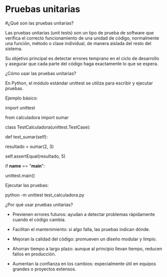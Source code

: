 # Pruebas unitarias

#¿Qué son las pruebas unitarias?

Las pruebas unitarias (unit tests) son un tipo de prueba de software que verifica el correcto funcionamiento de una unidad de código, normalmente una función, método o clase individual, de manera aislada del resto del sistema.

Su objetivo principal es detectar errores temprano en el ciclo de desarrollo y asegurar que cada parte del código haga exactamente lo que se espera.



¿Cómo usar las pruebas unitarias?

En Python, el módulo estándar unittest se utiliza para escribir y ejecutar pruebas.

Ejemplo básico:

import unittest

from calculadora import sumar

class TestCalculadora(unittest.TestCase):

 def test_sumar(self):
 
   resultado = sumar(2, 3)
        
   self.assertEqual(resultado, 5)

if __name__ == "__main__":

  unittest.main()

Ejecutar las pruebas:

python -m unittest test_calculadora.py



¿Por qué usar pruebas unitarias?

- Previenen errores futuros: ayudan a detectar problemas rápidamente cuando el código cambia.

- Facilitan el mantenimiento: si algo falla, las pruebas indican dónde.

- Mejoran la calidad del código: promueven un diseño modular y limpio.

- Ahorran tiempo a largo plazo: aunque al principio llevan tiempo, reducen fallos en producción.

- Aumentan la confianza en los cambios: especialmente útil en equipos grandes o proyectos extensos.







